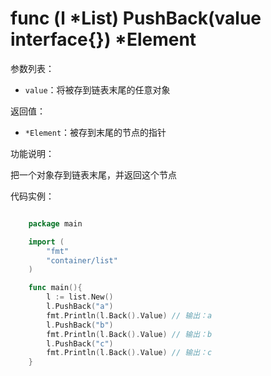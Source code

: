 # func (l *List) PushBack(value interface{}) *Element

参数列表：

- `value`：将被存到链表末尾的任意对象

返回值：

- `*Element`：被存到末尾的节点的指针

功能说明：

把一个对象存到链表末尾，并返回这个节点

代码实例：

```go

	package main

	import (
		"fmt"
		"container/list"
	)

	func main(){
		l := list.New()
		l.PushBack("a")
		fmt.Println(l.Back().Value) // 输出：a
		l.PushBack("b")
		fmt.Println(l.Back().Value) // 输出：b
		l.PushBack("c")
		fmt.Println(l.Back().Value) // 输出：c
	}

```